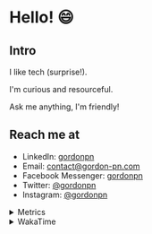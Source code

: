 # Hello! 😄

## Intro

I like tech (surprise!).

I'm curious and resourceful.

Ask me anything, I'm friendly!

## Reach me at

- LinkedIn: [gordonpn](https://www.linkedin.com/in/gordonpn/)
- Email: [contact@gordon-pn.com](mailto:contact@gordon-pn.com)
- Facebook Messenger: [gordonpn](https://www.messenger.com/t/Gordonpn)
- Twitter: [@gordonpn](https://twitter.com/Gordonpn)
- Instagram: [@gordonpn](https://www.instagram.com/gordonpn/)

<details>
  <summary>Metrics</summary>

  <img align="center" src="https://github.com/gordonpn/gordonpn/blob/master/github-metrics.svg" alt="GitHub Metrics">

</details>

<details>
  <summary>WakaTime</summary>

  <!--START_SECTION:waka-->
📊 **This Week I Spent My Time On** 

```text
💬 Programming Languages: 
Java                     7 hrs 48 mins       ████████████████████░░░░░   79.95 % 
XML                      42 mins             ██░░░░░░░░░░░░░░░░░░░░░░░   07.29 % 
JSON                     33 mins             █░░░░░░░░░░░░░░░░░░░░░░░░   05.65 % 
ANTLR v4 grammar file    28 mins             █░░░░░░░░░░░░░░░░░░░░░░░░   04.88 % 
Makefile                 13 mins             █░░░░░░░░░░░░░░░░░░░░░░░░   02.22 % 

🔥 Editors: 
Intellijidea             9 hrs 12 mins       ████████████████████████░   94.35 % 
VS Code                  33 mins             █░░░░░░░░░░░░░░░░░░░░░░░░   05.65 % 
```


 Last Updated on 23/02/2024 16:19:46 UTC
<!--END_SECTION:waka-->
</details>
